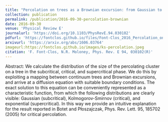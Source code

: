 ```yaml
---
title: "Percolation on trees as a Brownian excursion: from Gaussian to Kolmogorov-Smirnov to exponential statistics"
collection: publication
permalink: /publication/2016-09-30-percolation-brownian
date: 2016-09-30
venue: 'Physical Review E'
journalurl: 'https://doi.org/10.1103/PhysRevE.94.030102'
pdfurl: 'https://fontclos.github.io/files/Font-Clos_2016_Percolation_on_Trees_as_Brownian_Excursion.pdf'
arxivurl: 'https://arxiv.org/abs/1606.03764'
imageurl:https://fontclos.github.io/images/ks-percolation.jpeg
citation: 'F. Font-Clos, N.R. Moloney, Phys. Rev. E 94, 030102(R)'
---
```

Abstract: We calculate the distribution of the size of the percolating cluster on a tree in the subcritical, critical, and supercritical phase. We do this by exploiting a mapping between continuum trees and Brownian excursions, and arrive at a diffusion equation with suitable boundary conditions. The exact solution to this equation can be conveniently represented as a characteristic function, from which the following distributions are clearly visible: Gaussian (subcritical), Kolmogorov-Smirnov (critical), and exponential (supercritical). In this way we provide an intuitive explanation for the result reported in Botet and Płoszajczak, Phys. Rev. Lett. 95, 185702 (2005) for critical percolation.
